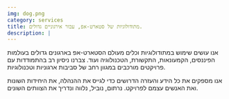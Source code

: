 ```yaml
---
img: dog.png
category: services
title: מתודולוגיות של סטארט-אפ, עבור אירגוניים גדולים.
description: |
---
```

אנו עושים שימוש במתודולוגיות וכלים מעולם הסטארט-אפ בארגונים גדולים בעולמות הפיננסים, הקמעונאות, התקשורת, הטכנולוגיה ועוד. 
צברנו ניסיון רב בהתמודדות עם פרויקטים מורכבים במגוון רחב של סביבות ארגוניות וטכנולוגיות. 

אנו מספקים את כל הידע והעזרה הדרושים כדי לגייס את ההנהלה, את היחידות השונות ואת האנשים עצמם לפרויקט. נרתום, נוביל, נלווה ונדריך את הצוותים השונים.
